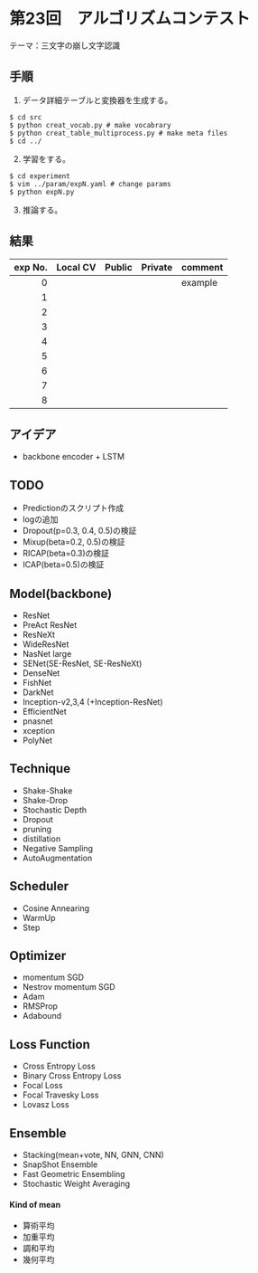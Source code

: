 # 第23回　アルゴリズムコンテスト
テーマ：三文字の崩し文字認識

## 手順
1. データ詳細テーブルと変換器を生成する。
```
$ cd src
$ python creat_vocab.py # make vocabrary
$ python creat_table_multiprocess.py # make meta files
$ cd ../
```
2. 学習をする。
```
$ cd experiment
$ vim ../param/expN.yaml # change params
$ python expN.py
```

3. 推論する。




## 結果
| exp No. | Local CV | Public | Private | comment |
| ------: | -------: | -----: | ------: | :------ |
| 0       |          |        |         | example |
| 1       |          |        |         |         |
| 2       |          |        |         |         |
| 3       |          |        |         |         |
| 4       |          |        |         |         |
| 5       |          |        |         |         |
| 6       |          |        |         |         |
| 7       |          |        |         |         |
| 8       |          |        |         |         |


## アイデア
- backbone encoder + LSTM


## TODO
- Predictionのスクリプト作成
- logの追加
- Dropout(p=0.3, 0.4, 0.5)の検証
- Mixup(beta=0.2, 0.5)の検証
- RICAP(beta=0.3)の検証
- ICAP(beta=0.5)の検証


## Model(backbone)
- ResNet
- PreAct ResNet
- ResNeXt
- WideResNet
- NasNet large
- SENet(SE-ResNet, SE-ResNeXt)
- DenseNet
- FishNet
- DarkNet
- Inception-v2,3,4 (+Inception-ResNet)
- EfficientNet
- pnasnet
- xception
- PolyNet


## Technique
- Shake-Shake
- Shake-Drop
- Stochastic Depth
- Dropout
- pruning
- distillation
- Negative Sampling
- AutoAugmentation


## Scheduler
- Cosine Annearing
- WarmUp
- Step

## Optimizer
- momentum SGD
- Nestrov momentum SGD
- Adam
- RMSProp
- Adabound

## Loss Function
- Cross Entropy Loss
- Binary Cross Entropy Loss
- Focal Loss
- Focal Travesky Loss
- Lovasz Loss


## Ensemble
- Stacking(mean+vote, NN, GNN, CNN)
- SnapShot Ensemble
- Fast Geometric Ensembling
- Stochastic Weight Averaging


#### Kind of mean
- 算術平均
- 加重平均
- 調和平均
- 幾何平均


